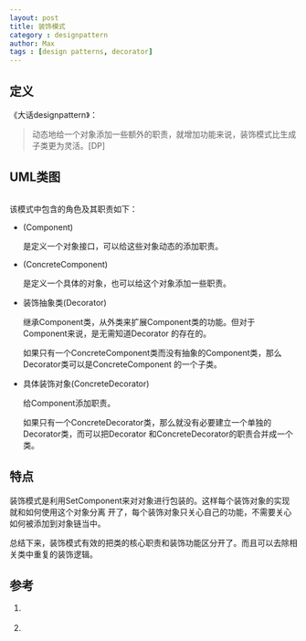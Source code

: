 ```yaml
---
layout: post
title: 装饰模式
category : designpattern
author: Max
tags : [design patterns, decorator]
---
```



## 定义

《大话designpattern》：

>动态地给一个对象添加一些额外的职责，就增加功能来说，装饰模式比生成子类更为灵活。[DP]


## UML类图

![]()

该模式中包含的角色及其职责如下：

* (Component)

  是定义一个对象接口，可以给这些对象动态的添加职责。

* (ConcreteComponent)

  是定义一个具体的对象，也可以给这个对象添加一些职责。

* 装饰抽象类(Decorator)

  继承Component类，从外类来扩展Component类的功能。但对于Component来说，是无需知道Decorator
  的存在的。

  如果只有一个ConcreteComponent类而没有抽象的Component类，那么Decorator类可以是ConcreteComponent
  的一个子类。

* 具体装饰对象(ConcreteDecorator)

  给Component添加职责。

  如果只有一个ConcreteDecorator类，那么就没有必要建立一个单独的Decorator类，而可以把Decorator
  和ConcreteDecorator的职责合并成一个类。

## 特点

装饰模式是利用SetComponent来对对象进行包装的。这样每个装饰对象的实现就和如何使用这个对象分离
开了，每个装饰对象只关心自己的功能，不需要关心如何被添加到对象链当中。

总结下来，装饰模式有效的把类的核心职责和装饰功能区分开了。而且可以去除相关类中重复的装饰逻辑。

## 参考

1. []()

2. []()
